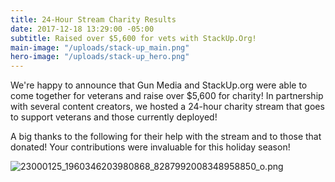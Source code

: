 ```yaml
---
title: 24-Hour Stream Charity Results
date: 2017-12-18 13:29:00 -05:00
subtitle: Raised over $5,600 for vets with StackUp.Org!
main-image: "/uploads/stack-up_main.png"
hero-image: "/uploads/stack-up_hero.png"
---
```


We're happy to announce that Gun Media and StackUp.org were able to come together for veterans and raise over $5,600 for charity! In partnership with several content creators, we hosted a 24-hour charity stream that goes to support veterans and those currently deployed!

A big thanks to the following for their help with the stream and to those that donated! Your contributions were invaluable for this holiday season!

![23000125_1960346203980868_8287992008348958850_o.png](/uploads/23000125_1960346203980868_8287992008348958850_o.png)